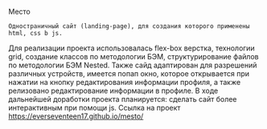 Место

	Одностраничный сайт (landing-page), для создания которого применены html, css b js.
Для реализации проекта использовалась flex-box верстка, технологии grid, создание классов по методологии БЭМ, структурирование файлов по методологии БЭМ Nested. Также сайд адаптирован для разрешений различных устройств, имеется попап окно, которое открывается при нажатии на кнопку редактирования информации профиля, а также релизовано редактирование информации в профиле.
	В ходе дальнейшей доработки проекта планируется: сделать сайт более интерактивным при помощи js.
	Ссылка на проект https://everseventeen17.github.io/mesto/
